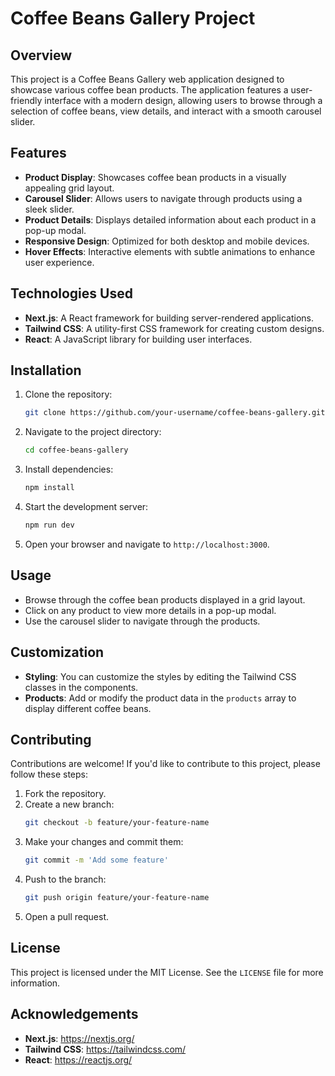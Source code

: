 # Coffee Beans Gallery Project

## Overview
This project is a Coffee Beans Gallery web application designed to showcase various coffee bean products. The application features a user-friendly interface with a modern design, allowing users to browse through a selection of coffee beans, view details, and interact with a smooth carousel slider.

## Features
- **Product Display**: Showcases coffee bean products in a visually appealing grid layout.
- **Carousel Slider**: Allows users to navigate through products using a sleek slider.
- **Product Details**: Displays detailed information about each product in a pop-up modal.
- **Responsive Design**: Optimized for both desktop and mobile devices.
- **Hover Effects**: Interactive elements with subtle animations to enhance user experience.

## Technologies Used
- **Next.js**: A React framework for building server-rendered applications.
- **Tailwind CSS**: A utility-first CSS framework for creating custom designs.
- **React**: A JavaScript library for building user interfaces.

## Installation
1. Clone the repository:
   ```bash
   git clone https://github.com/your-username/coffee-beans-gallery.git
   ```
2. Navigate to the project directory:
   ```bash
   cd coffee-beans-gallery
   ```
3. Install dependencies:
   ```bash
   npm install
   ```
4. Start the development server:
   ```bash
   npm run dev
   ```
5. Open your browser and navigate to `http://localhost:3000`.

## Usage
- Browse through the coffee bean products displayed in a grid layout.
- Click on any product to view more details in a pop-up modal.
- Use the carousel slider to navigate through the products.

## Customization
- **Styling**: You can customize the styles by editing the Tailwind CSS classes in the components.
- **Products**: Add or modify the product data in the `products` array to display different coffee beans.

## Contributing
Contributions are welcome! If you'd like to contribute to this project, please follow these steps:
1. Fork the repository.
2. Create a new branch:
   ```bash
   git checkout -b feature/your-feature-name
   ```
3. Make your changes and commit them:
   ```bash
   git commit -m 'Add some feature'
   ```
4. Push to the branch:
   ```bash
   git push origin feature/your-feature-name
   ```
5. Open a pull request.

## License
This project is licensed under the MIT License. See the `LICENSE` file for more information.

## Acknowledgements
- **Next.js**: https://nextjs.org/
- **Tailwind CSS**: https://tailwindcss.com/
- **React**: https://reactjs.org/

